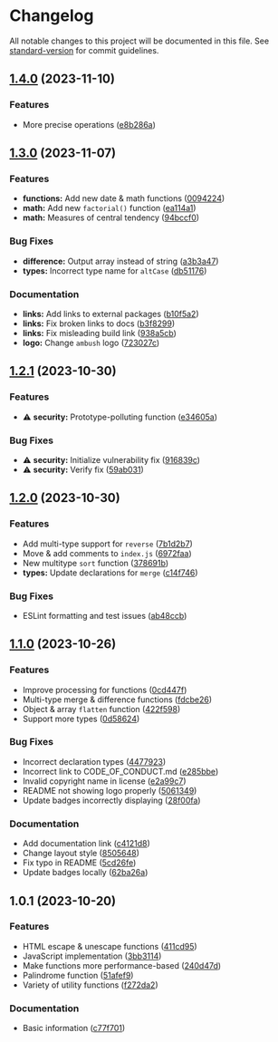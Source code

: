 # Changelog

All notable changes to this project will be documented in this file. See [standard-version](https://github.com/conventional-changelog/standard-version) for commit guidelines.

## [1.4.0](https://github.com/ambushjs/ambush/compare/v1.3.0...v1.4.0) (2023-11-10)


### Features

* More precise operations ([e8b286a](https://github.com/ambushjs/ambush/commits/e8b286a08e998bf85ac4042c9f15597a674c79ac))

## [1.3.0](https://github.com/ambushjs/ambush/compare/v1.2.1...v1.3.0) (2023-11-07)


### Features

* **functions:** Add new date & math functions ([0094224](https://github.com/ambushjs/ambush/commits/0094224763bcf42d3030a38ec901669d51d0c5c0))
* **math:** Add new `factorial()` function ([ea114a1](https://github.com/ambushjs/ambush/commits/ea114a169f2efa6cbf508d27d212d100f6d52af8))
* **math:** Measures of central tendency ([94bccf0](https://github.com/ambushjs/ambush/commits/94bccf0b773caf0254d79847d22d7e23727743d1))


### Bug Fixes

* **difference:** Output array instead of string ([a3b3a47](https://github.com/ambushjs/ambush/commits/a3b3a473d8fa96616ed0f0bcd697b037de482588))
* **types:** Incorrect type name for `altCase` ([db51176](https://github.com/ambushjs/ambush/commits/db51176342651ed4b88f2f09cdf838d746b77522))


### Documentation

* **links:** Add links to external packages ([b10f5a2](https://github.com/ambushjs/ambush/commits/b10f5a242af8a371d0686013f03784b6fd353ff0))
* **links:** Fix broken links to docs ([b3f8299](https://github.com/ambushjs/ambush/commits/b3f829980659c50d53b754a05ed68d51548c0b4f))
* **links:** Fix misleading build link ([938a5cb](https://github.com/ambushjs/ambush/commits/938a5cb29fdc9b28028880af771e6cf4d6104cd5))
* **logo:** Change `ambush` logo ([723027c](https://github.com/ambushjs/ambush/commits/723027c704b67a1b987467c6ed23bddcea486dcb))

## [1.2.1](https://github.com/ambushjs/ambush/compare/v1.2.0...v1.2.1) (2023-10-30)


### Features

* ⚠️ **security:** Prototype-polluting function ([e34605a](https://github.com/ambushjs/ambush/commits/e34605a698d0e7726180b4f10662dda72c9cf78b))


### Bug Fixes

* ⚠️ **security:** Initialize vulnerability fix ([916839c](https://github.com/ambushjs/ambush/commits/916839c86344fd289cf2ee2c9c0db418b85a348b))
* ⚠️ **security:** Verify fix ([59ab031](https://github.com/ambushjs/ambush/commits/59ab031d78d2ece32aecded63b6e8f383989c8b5))

## [1.2.0](https://github.com/ambushjs/ambush/compare/v1.1.0...v1.2.0) (2023-10-30)


### Features

* Add multi-type support for `reverse` ([7b1d2b7](https://github.com/ambushjs/ambush/commits/7b1d2b73ee4376b01215f921da6f5d067d934768))
* Move & add comments to `index.js` ([6972faa](https://github.com/ambushjs/ambush/commits/6972faa6fbc02e6243400fc90aacb93bce4a14f7))
* New multitype `sort` function ([378691b](https://github.com/ambushjs/ambush/commits/378691b0508cb5773e2df8839d735b46a5ae5c8b))
* **types:** Update declarations for `merge` ([c14f746](https://github.com/ambushjs/ambush/commits/c14f7463afac81dbe0b478c4ffb94a1a9c66cb23))


### Bug Fixes

* ESLint formatting and test issues ([ab48ccb](https://github.com/ambushjs/ambush/commits/ab48ccb5de9f8114e7dc783ea5b6d468263702d4))

## [1.1.0](https://github.com/ambushjs/ambush/compare/v1.0.1...v1.1.0) (2023-10-26)


### Features

* Improve processing for functions ([0cd447f](https://github.com/ambushjs/ambush/commits/0cd447fd4cafb056fc2933a54581f64ebd504a72))
* Multi-type merge & difference functions ([fdcbe26](https://github.com/ambushjs/ambush/commits/fdcbe26c253c60ead020b938cfa7e08127d69ee7))
* Object & array `flatten` function ([422f598](https://github.com/ambushjs/ambush/commits/422f5983950812212c2b25de78b82d5a7aa2bd13))
* Support more types ([0d58624](https://github.com/ambushjs/ambush/commits/0d58624c9405894050023a68f246b290767ee781))


### Bug Fixes

* Incorrect declaration types ([4477923](https://github.com/ambushjs/ambush/commits/4477923d1322619dda9edf5932220950cedeb2c3))
* Incorrect link to CODE_OF_CONDUCT.md ([e285bbe](https://github.com/ambushjs/ambush/commits/e285bbe738f24fdafdacc0bdf00f45e021f07665))
* Invalid copyright name in license ([e2a99c7](https://github.com/ambushjs/ambush/commits/e2a99c74737509efed1d095ad10b628df623850a))
* README not showing logo properly ([5061349](https://github.com/ambushjs/ambush/commits/5061349ed987edbc58a763f83365f9deed70a1bf))
* Update badges incorrectly displaying ([28f00fa](https://github.com/ambushjs/ambush/commits/28f00faa023df899d11920c3412f8616b49089da))


### Documentation

* Add documentation link ([c4121d8](https://github.com/ambushjs/ambush/commits/c4121d865282e6ba318ccd1d2056666dacd24f72))
* Change layout style ([8505648](https://github.com/ambushjs/ambush/commits/85056487aab8d051a4718d362c017f9e6b4d8b84))
* Fix typo in README ([5cd26fe](https://github.com/ambushjs/ambush/commits/5cd26fed215097d453149b89abbde1503184ecb3))
* Update badges locally ([62ba26a](https://github.com/ambushjs/ambush/commits/62ba26a400c0b6881b49818b026c2c148e2ca6a6))

## 1.0.1 (2023-10-20)


### Features

* HTML escape & unescape functions ([411cd95](https://github.com/ambushjs/ambush/commits/411cd957417ba6a8249635cb8c51e990b0bab547))
* JavaScript implementation ([3bb3114](https://github.com/ambushjs/ambush/commits/3bb311438908585d8cd1722f8405da93e91357a0))
* Make functions more performance-based ([240d47d](https://github.com/ambushjs/ambush/commits/240d47dc2893628af37987ef07286d1afaa0b74e))
* Palindrome function ([51afef9](https://github.com/ambushjs/ambush/commits/51afef96982f5ff20ffee10fec69f29de735d121))
* Variety of utility functions ([f272da2](https://github.com/ambushjs/ambush/commits/f272da2579ca475afb43435799a62201364a5b23))


### Documentation

* Basic information ([c77f701](https://github.com/ambushjs/ambush/commits/c77f70187da57d518af928ae7295ab38d177e69f))
